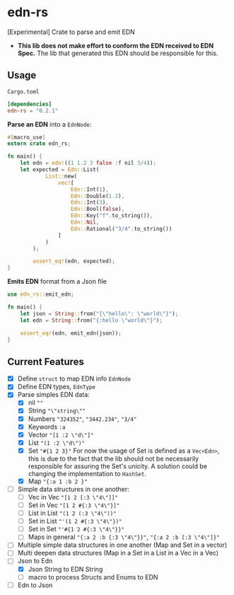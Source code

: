 # edn-rs
[Experimental] Crate to parse and emit EDN
* **This lib does not make effort to conform the EDN received to EDN Spec.** The lib that generated this EDN should be responsible for this.

## Usage

`Cargo.toml`
```toml
[dependencies]
edn-rs = "0.2.1"
```

**Parse an EDN** into a `EdnNode`:
```rust
#[macro_use]
extern crate edn_rs;

fn main() {
    let edn = edn!((1 1.2 3 false :f nil 3/4));
    let expected = Edn::List(
            List::new(
                vec![
                    Edn::Int(1),
                    Edn::Double(1.2),
                    Edn::Int(3),
                    Edn::Bool(false),
                    Edn::Key("f".to_string()),
                    Edn::Nil,
                    Edn::Rational("3/4".to_string())
                ]
            )
        );

        assert_eq!(edn, expected);
}
```

**Emits EDN** format from a Json file
 ```rust
 use edn_rs::emit_edn;

 fn main() {
     let json = String::from("{\"hello\": \"world\"}");
     let edn = String::from("{:hello \"world\"}");

     assert_eq!(edn, emit_edn(json));
 }
 ```

## Current Features
- [x] Define `struct` to map EDN info `EdnNode`
- [x] Define EDN types, `EdnType`
- [x] Parse simples EDN data:
    - [x] nil `""`
    - [x] String `"\"string\""`
    - [x] Numbers `"324352"`, `"3442.234"`, `"3/4"`
    - [x] Keywords `:a`
    - [x] Vector `"[1 :2 \"d\"]"`
    - [x] List `"(1 :2 \"d\")"`
    - [x] Set `"#{1 2 3}"` For now the usage of Set is defined as a `Vec<Edn>`, this is due to the fact that the lib should not be necessarily responsible for assuring the Set's unicity. A solution could be changing the implementation to `HashSet`.
    - [x] Map `"{:a 1 :b 2 }"`
- [ ] Simple data structures in one another:
    - [ ] Vec in Vec `"[1 2 [:3 \"4\"]]"`
    - [ ] Set in Vec `"[1 2 #{:3 \"4\"}]"`
    - [ ] List in List `"(1 2 (:3 \"4\"))"`
    - [ ] Set in List `"'(1 2 #{:3 \"4\"})"`
    - [ ] Set in Set `"'#{1 2 #{:3 \"4\"}}"`
    - [ ] Maps in general `"{:a 2 :b {:3 \"4\"}}"`, `"{:a 2 :b [:3 \"4\"]}"`
- [ ] Multiple simple data structures in one another (Map and Set in a vector)
- [ ] Multi deepen data structures (Map in a Set in a List in a  Vec in a Vec)
- [ ] Json to Edn
    - [x] Json String to EDN String
    - [ ] macro to process Structs and Enums to EDN
- [ ] Edn to Json